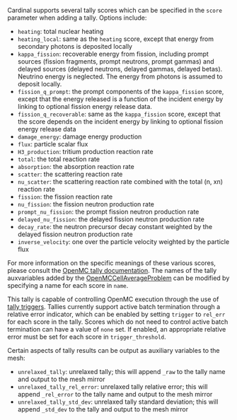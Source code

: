 Cardinal supports several tally scores which can be specified in the `score` parameter when adding
a tally. Options include:

- `heating`: total nuclear heating
- `heating_local`: same as the `heating` score, except that energy from secondary photons
   is deposited locally
- `kappa_fission`: recoverable energy from fission, including prompt sources (fission fragments,
   prompt neutrons, prompt gammas) and delayed sources (delayed neutrons,
   delayed gammas, delayed betas). Neutrino energy is neglected. The energy from photons
   is assumed to deposit locally.
- `fission_q_prompt`: the prompt components of the `kappa_fission` score, except that the energy
   released is a function of the incident energy by linking to optional fission energy release data.
- `fission_q_recoverable`: same as the `kappa_fission` score, except that the score depends
   on the incident energy by linking to optional fission energy release data
- `damage_energy`: damage energy production
- `flux`: particle scalar flux
- `H3_production`: tritium production reaction rate
- `total`: the total reaction rate
- `absorption`: the absorption reaction rate
- `scatter`: the scattering reaction rate
- `nu_scatter`: the scattering reaction rate combined with the total (n, xn) reaction rate
- `fission`: the fission reaction rate
- `nu_fission`: the fission neutron production rate
- `prompt_nu_fission`: the prompt fission neutron production rate
- `delayed_nu_fission`: the delayed fission neutron production rate
- `decay_rate`: the neutron precursor decay constant weighted by the delayed fission neutron production rate
- `inverse_velocity`: one over the particle velocity weighted by the particle flux

For more information on the specific meanings of these various scores,
please consult the [OpenMC tally documentation](https://docs.openmc.org/en/stable/usersguide/tallies.html). The names of
the tally auxvariables added by the [OpenMCCellAverageProblem](OpenMCCellAverageProblem.md) can be modified by specifying a name
for each score in `name`.

This tally is capable of controlling OpenMC execution through the use of
[tally triggers](https://docs.openmc.org/en/latest/pythonapi/generated/openmc.Trigger.html?highlight=trigger). Tallies currently
support active batch termination through a relative error indicator, which can be enabled by setting `trigger` to `rel_err`
for each score in the tally. Scores which do not need to control active batch termination can have a value of `none` set. If enabled,
an appropriate relative error must be set for each score in `trigger_threshold`.

Certain aspects of tally results can be output as auxiliary variables to the mesh:

- `unrelaxed_tally`: unrelaxed tally; this will append `_raw` to the tally name and output to the mesh mirror
- `unrelaxed_tally_rel_error`: unrelaxed tally relative error; this will append `_rel_error` to the tally name and output to the mesh mirror
- `unrelaxed_tally_std_dev`: unrelaxed tally standard deviation; this will append `_std_dev` to the tally and output to the mesh mirror
